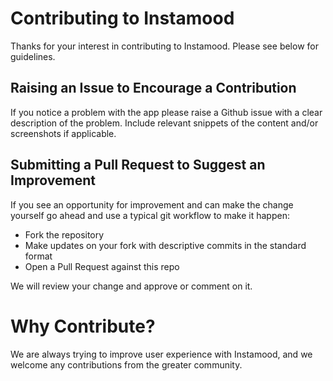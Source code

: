 # Contributing to Instamood

Thanks for your interest in contributing to Instamood. Please see below for guidelines.

## Raising an Issue to Encourage a Contribution

If you notice a problem with the app please raise a Github issue
with a clear description of the problem. Include relevant snippets of
the content and/or screenshots if applicable.

## Submitting a Pull Request to Suggest an Improvement

If you see an opportunity for improvement and can make the change yourself go
ahead and use a typical git workflow to make it happen:

* Fork the repository
* Make updates on your fork with descriptive commits in the standard format
* Open a Pull Request against this repo

We will review your change and approve or comment on it.

# Why Contribute?

We are always trying to improve user experience with Instamood, and we welcome any contributions from the greater community.
